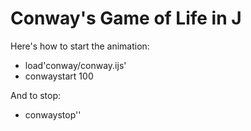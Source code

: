 Conway's Game of Life in J
======

Here's how to start the animation:

   * load'conway/conway.ijs'
   * conwaystart 100

And to stop:
   * conwaystop''
